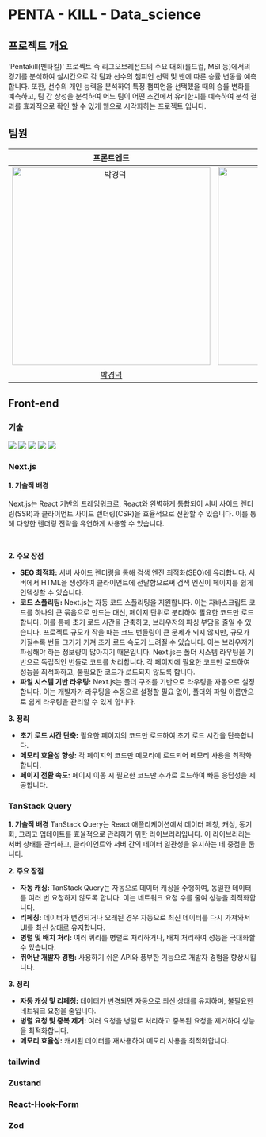 # PENTA - KILL - Data_science

## 프로젝트 개요

'Pentakill(펜타킬)' 프로젝트 즉 리그오브레전드의 주요 대회(롤드컵, MSI 등)에서의 경기를 분석하여 실시간으로 각 팀과 선수의 챔피언 선택 및 밴에 따른 승률 변동을 예측합니다. 또한, 선수의 개인 능력을 분석하여 특정 챔피언을 선택했을 때의 승률 변화를 예측하고, 팀 간 상성을 분석하여 어느 팀이 어떤 조건에서 유리한지를 예측하여 분석 결과를 효과적으로 확인 할 수 있게 웹으로 시각화하는 프로젝트 입니다.

## 팀원

<table>
    <thead>
        <tr>
            <th style="text-align: center">프론트엔드</th>
            <th style="text-align: center">백엔드</th>
            <th style="text-align: center">데이터사이언스</th>
            <th style="text-align: center">데이터사이언스</th>
            <th style="text-align: center">데이터사이언스</th>
        </tr>
    </thead>
    <tbody>
        <tr>
            <td align="center"><a target="_blank" rel="noopener noreferrer nofollow" href="https://github.com/littleduck1219"><img src="https://avatars.githubusercontent.com/u/107936957?v=4" alt="박경덕" style="width: 400px;"></a></td>
            <td align="center"><a target="_blank" rel="noopener noreferrer nofollow" href="https://github.com/kss123456789"><img src="https://avatars.githubusercontent.com/u/85011923?v=4" alt="김승수" style="width: 400px;"></a></td>
            <td align="center"><a target="_blank" rel="noopener noreferrer nofollow" href="https://github.com/zaqwsx2003"><img src="https://avatars.githubusercontent.com/u/47521211?v=4" alt="전준혁" style="width: 400px; height: auto;"></a></td>
            <td align="center"><a target="_blank" rel="noopener noreferrer nofollow" href=""><img src="https://avatars.githubusercontent.com/u/83434398?v=4" alt="최태혁" style="width: 400px;"></a></td>
            <td align="center"><a target="_blank" rel="noopener noreferrer nofollow" href="https://github.com/RoomCloud"><img src="https://avatars.githubusercontent.com/u/169641401?v=4" alt="차승주" style="width: 400px;"></a></td>
        </tr>
        <tr>
            <td align="center"><a href="https://github.com/littleduck1219">박경덕</a></td>
            <td align="center"><a href="https://github.com/kss123456789">김승수</a></td>
            <td align="center"><a href="https://github.com/zaqwsx2003">전준혁</a></td>
            <td align="center"><a href="https://github.com/chlxogur">최태혁</a></td>
            <td align="center"><a href="">차승주</a></td>
        </tr>
    </tbody>
</table>

## Front-end

### 기술

<img src="https://img.shields.io/badge/Next.js-000000?style=flat-square&logo=Next.js&logoColor=white"/>
<img src="https://img.shields.io/badge/Tailwind CSS-06B6D4?style=flat-square&logo=tailwindcss&logoColor=white"/>
<img src="https://img.shields.io/badge/TanStack Query-FF4154?style=flat-square&logo=reactquery&logoColor=white"/>
<img src="https://img.shields.io/badge/reacthookform-EC5990?style=flat-square&logo=reacthookform&logoColor=white"/>
<img src="https://img.shields.io/badge/zod-3E67B1?style=flat-square&logo=zod&logoColor=white"/>

### Next.js

**1. 기술적 배경**<br>
<br>
Next.js는 React 기반의 프레임워크로, React와 완벽하게 통합되어 서버 사이드 렌더링(SSR)과 클라이언트 사이드 렌더링(CSR)을 효율적으로 전환할 수 있습니다. 이를 통해 다양한 렌더링 전략을 유연하게 사용할 수 있습니다.

<br>

**2. 주요 장점**

-   **SEO 최적화:** 서버 사이드 렌더링을 통해 검색 엔진 최적화(SEO)에 유리합니다. 서버에서 HTML을 생성하여 클라이언트에 전달함으로써 검색 엔진이 페이지를 쉽게 인덱싱할 수 있습니다.
-   **코드 스플리팅:** Next.js는 자동 코드 스플리팅을 지원합니다. 이는 자바스크립트 코드를 하나의 큰 묶음으로 만드는 대신, 페이지 단위로 분리하여 필요한 코드만 로드합니다. 이를 통해 초기 로드 시간을 단축하고, 브라우저의 파싱 부담을 줄일 수 있습니다.
    프로젝트 규모가 작을 때는 코드 번들링이 큰 문제가 되지 않지만, 규모가 커질수록 번들 크기가 커져 초기 로드 속도가 느려질 수 있습니다. 이는 브라우저가 파싱해야 하는 정보량이 많아지기 때문입니다.
    Next.js는 폴더 시스템 라우팅을 기반으로 독립적인 번들로 코드를 처리합니다. 각 페이지에 필요한 코드만 로드하여 성능을 최적화하고, 불필요한 코드가 로드되지 않도록 합니다.
-   **파일 시스템 기반 라우팅:** Next.js는 폴더 구조를 기반으로 라우팅을 자동으로 설정합니다. 이는 개발자가 라우팅을 수동으로 설정할 필요 없이, 폴더와 파일 이름만으로 쉽게 라우팅을 관리할 수 있게 합니다.

**3. 정리**

-   **초기 로드 시간 단축:** 필요한 페이지의 코드만 로드하여 초기 로드 시간을 단축합니다.
-   **메모리 효율성 향상:** 각 페이지의 코드만 메모리에 로드되어 메모리 사용을 최적화합니다.
-   **페이지 전환 속도:** 페이지 이동 시 필요한 코드만 추가로 로드하여 빠른 응답성을 제공합니다.

### TanStack Query

**1. 기술적 배경**
TanStack Query는 React 애플리케이션에서 데이터 페칭, 캐싱, 동기화, 그리고 업데이트를 효율적으로 관리하기 위한 라이브러리입니다. 이 라이브러리는 서버 상태를 관리하고, 클라이언트와 서버 간의 데이터 일관성을 유지하는 데 중점을 둡니다.

**2. 주요 장점**

-   **자동 캐싱:** TanStack Query는 자동으로 데이터 캐싱을 수행하여, 동일한 데이터를 여러 번 요청하지 않도록 합니다. 이는 네트워크 요청 수를 줄여 성능을 최적화합니다.
-   **리페칭:** 데이터가 변경되거나 오래된 경우 자동으로 최신 데이터를 다시 가져와서 UI를 최신 상태로 유지합니다.
-   **병렬 및 배치 처리:** 여러 쿼리를 병렬로 처리하거나, 배치 처리하여 성능을 극대화할 수 있습니다.
-   **뛰어난 개발자 경험:** 사용하기 쉬운 API와 풍부한 기능으로 개발자 경험을 향상시킵니다.

**3. 정리**

-   **자동 캐싱 및 리페칭:** 데이터가 변경되면 자동으로 최신 상태를 유지하며, 불필요한 네트워크 요청을 줄입니다.
-   **병렬 요청 및 중복 제거:** 여러 요청을 병렬로 처리하고 중복된 요청을 제거하여 성능을 최적화합니다.
-   **메모리 효율성:** 캐시된 데이터를 재사용하여 메모리 사용을 최적화합니다.

### tailwind

### Zustand

### React-Hook-Form

### Zod
